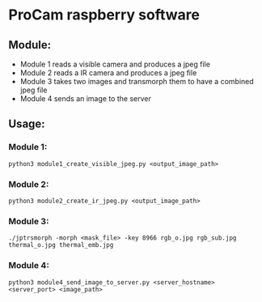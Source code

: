 # ProCam raspberry software

## Module:
- Module 1 reads a visible camera and produces a jpeg file
- Module 2 reads a IR camera and produces a jpeg file
- Module 3 takes two images and transmorph them to have a combined jpeg file
- Module 4 sends an image to the server

## Usage:
### Module 1:
`python3 module1_create_visible_jpeg.py <output_image_path>`
### Module 2:
`python3 module2_create_ir_jpeg.py <output_image_path>`
### Module 3:
`./jptrsmorph -morph <mask_file> -key 8966 rgb_o.jpg rgb_sub.jpg thermal_o.jpg thermal_emb.jpg`
### Module 4:
`python3 module4_send_image_to_server.py <server_hostname> <server_port> <image_path>`
